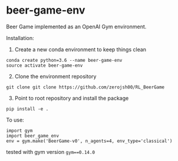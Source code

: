 # beer-game-env
Beer Game implemented as an OpenAI Gym environment.

Installation:

1. Create a new conda environment to keep things clean
```
conda create python=3.6 --name beer-game-env
source activate beer-game-env
```

2. Clone the environment repository
```
git clone git clone https://github.com/zerojsh00/RL_BeerGame
```

3. Point to root repository and install the package
```
pip install -e .
```

To use:
```
import gym
import beer_game_env
env = gym.make('BeerGame-v0', n_agents=4, env_type='classical')
```

tested with gym version `gym==0.14.0`
